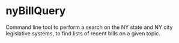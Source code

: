 # nyBillQuery
Command line tool to perform a search on the NY state and NY city legislative systems, to find lists of recent bills on a given topic. 
